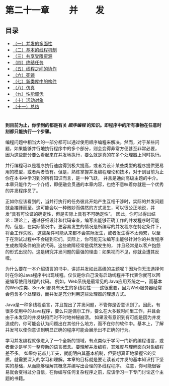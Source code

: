 # 第二十一章 　　并　　发
## 目录
- [（一）并发的多面性](21.1_The_many_faces_of_concurrency.md)
- [（二）基本的线程机制](21.2_Basic_threading.md)
- [（三）共享受限资源](21.3_Resolving_shared_resource_contention.md)
- [（四）终结任务](21.4_Terminating_tasks.md)
- [（五）线程之间的协作](21.5_Cooperation_between_tasks.md)
- [（六）死锁](21.6_Deadlock.md)
- [（七）新类库中的构件](21.7_New_library_components.md)
- [（八）仿真](21.8_Simulation.md)
- [（九）性能调优](21.9_Performance_tuning.md)
- [（十）活动对象](21.10_Active_objects.md)
- [（十一）总结](21.11_Summary.md)

#  

**到目前为止，你学到的都是有关 _顺序编程_ 的知识。即程序中的所有事物在任意时刻都只能执行一个步骤。**

编程问题中相当大的一部分都可以通过使用顺序编程来解决。然而，对于某些问题，如果能够并行地执行程序中的多个部分，则会变得非常方便甚至非常必要，
因为这些部分要么看起来在并发地执行，要么就是真的在多个处理器上同时执行。

并行编程可以是程序执行速度得到极大提高，或者为设计某些类型的程序提供更易用的模型，或者两者皆有。但是，熟练掌握并发编程理论和技术，对于到目前为止你在本书中学习到的所有知识而言，是一种飞跃，
并且是通向高级主题的中介。本章只能作为一个介绍，即便融会贯通的本章内容，也绝不意味着你就是一个优秀的并发程序员了。

正如你应该看到的，当并行执行的任务彼此开始产生互相干涉时，实际的并发问题就会接踵而至。这可能会以一种微妙而偶然的方式发生，可以很公正地说，并发“具有可论证的确定性，但是实际上具有不可确定性”。
因此，你可以得出结论：理论上，通过仔细设计和代码审查，编写出能够正确工作的并发程序时可能的，但是，在实际情况中，更容易发生的情况是所编写的并发程序在特定条件下，将会工作失败。
这些条件可能从来都不会实际发生，或者发生得不太频繁，以至于在测试过程中不会碰到它们。实际上，你可能无法编写出能够针对你的并发程序生成故障条件的测试代码。这些故障经常是偶然发生的，
并且经常是以客户抱怨的形式出现的。这是研究并发问题的最强的理由：如果视而不见，你就会遭其反噬。

为什么要在一本介绍语言的书中，讲述并发如此高级的主题呢？因为你无法选择何时在你的Java程序中出现线程。仅仅是你自己没有启动线程并不代表你就可以回避编写使用线程的代码。
例如，Web系统是最常见的Java应用系统之一，而基本的Web库类、Servlet都具有天生的多线程性——这很重要，因为Web服务器经常会包含多个处理器，而并发是充分利用这些处理器的理想方式。

Java是一种多线程语言，并且提出了并发问题，不管你是否意识到了。因此，有很多使用中的Java程序，要么只是偶尔工作，要么在大多数时间里工作，并且会由于未发现的并发缺陷而时不时地神秘崩溃。
如果没有意识到有可能是因为并发造成的，你可能会认为问题出在其他什么地方，而不在你的软件中。基本上，了解并发可以使你意识到明显正确的程序可能会展示出不正确的行为。

学习并发编程就像进入了一个全新的领域，有点类似于学习一门新的编程语言，或者至少是学习一整套新的语言概念。要理解并发编程，其难度与理解面向对象编程差不多。
如果你花点儿工夫，就能明白其基本机制，但要想真正地掌握它的实质，就需要深入的学习和理解。本章的目标就是要让读者对并发的基本知识打下坚实的基础，从而能够理解其概念并编写出合理的多线程程序。
注意，你可能很容易就会变得过分自信，在你编写任何复杂程序之前，应该学习一下专门讨论这个主题的书籍。

